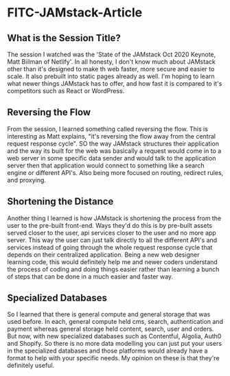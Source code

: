 # FITC-JAMstack-Article

## What is the Session Title?

The session I watched was the 'State of the JAMstack Oct 2020 Keynote, Matt Biilman of Netlify'. In all honesty, I don't know much about JAMstack other than it's designed to make th web faster, more secure and easier to scale. It also prebuilt into static pages already as well. I'm hoping to learn what newer things JAMstack has to offer, and how fast it is compared to it's competitors such as React or WordPress.

## Reversing the Flow

From the session, I learned something called reversing the flow. This is interesting as Matt explains, "it's reversing the flow away from the central request response cycle". SO the way JAMstack structures their application and the way its built for the web was basically a request would come in to a web server in some specific data sender and would talk to the application server then that application would connect to something like a search engine or different API's. Also being more focused on routing, redirect rules, and proxying.

## Shortening the Distance

Another thing I learned is how JAMstack is shortening the process from the user to the pre-built front-end. Ways they'd do this is by pre-built assets served closer to the user, api services closer to the user and no more app server. This way the user can just talk directly to all the different API's and services instead of going through the whole request response cycle that depends on their centralized application. Being a new web designer learning code, this would definitely help me and newer coders understand the process of coding and doing things easier rather than learning a bunch of steps that can be done in a much easier and faster way.

## Specialized Databases

So I learned that there is general compute and general storage that was used before. In each, general compute held cms, search, authentication and payment whereas general storage held content, search, user and orders. But now, with new specialized databases such as Contentful, Algolia, Auth0 and Shopify. So there is no more data modelling you can just put your users in the specialized databases and those platforms would already have a format to help with your specific needs. My opinion on these is that they're definitely useful.

